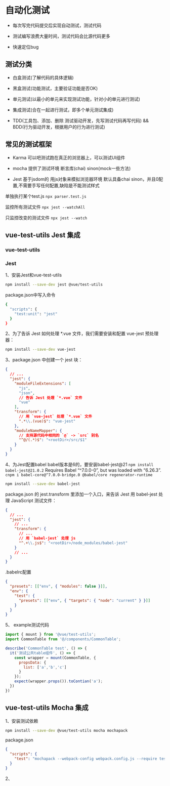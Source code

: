 # 自动化测试

- 每次写完代码提交后实现自动测试，测试代码

- 测试编写浪费大量时间，测试代码会比源代码更多

- 快速定位bug

## 测试分类

- 白盒测试(了解代码的具体逻辑)

- 黑盒测试(功能测试，主要验证功能是否OK)

- 单元测试(以最小的单元来实现测试功能，针对小的单元进行测试)

- 集成测试(合在一起进行测试，即多个单元测试集成)

- TDD(工具包、添加、删除  测试驱动开发，先写测试代码再写代码) && BDD(行为驱动开发，根据用户的行为进行测试)

## 常见的测试框架

- Karma 可以吧测试跑在真正的浏览器上，可以测试UI组件

- mocha 提供了测试环境 断言库(chai) sinon(mock一些方法)

- Jest 基于jsdom的 用js对象来模拟浏览器环境 默认具备chai sinon，并且0配置,不需要手写任何配置,缺陷是不能测试样式

单独执行某个test.js `npx parser.test.js`

监控所有测试文件 `npx jest --watchAll`

只监控改变的测试文件 `npx jest --watch`

## vue-test-utils Jest 集成

### vue-test-utils

### Jest

1、安装Jest和vue-test-utils

```bash
npm install --save-dev jest @vue/test-utils
```

package.json中写入命令

```bash
{
  "scripts": {
    "test:unit": "jest"
  }
}
```

2、为了告诉 Jest 如何处理 *.vue 文件，我们需要安装和配置 vue-jest 预处理器：

```bash
npm install --save-dev vue-jest
```

3、package.json 中创建一个 jest 块：

```json
{
  // ...
  "jest": {
    "moduleFileExtensions": [
      "js",
      "json",
      // 告诉 Jest 处理 `*.vue` 文件
      "vue"
    ],
    "transform": {
      // 用 `vue-jest` 处理 `*.vue` 文件
      ".*\\.(vue)$": "vue-jest"
    },
    "moduleNameMapper": {
      // 支持源代码中相同的 `@` -> `src` 别名
      "^@/(.*)$": "<rootDir>/src/$1"
    }
  }
}
```

4、为Jest配置babel
babel版本是6的，要安装babel-jest@21
`npm install babel-jest@21.0.2`
Requires Babel “^7.0.0-0”, but was loaded with “6.26.3”.
`cnpm i babel-core@^7.0.0-bridge.0 @babel/core regenerator-runtime`

```bash
npm install --save-dev babel-jest
```

package.json 的 jest.transform 里添加一个入口，来告诉 Jest 用 babel-jest 处理 JavaScript 测试文件：

```json
{
  // ...
  "jest": {
    // ...
    "transform": {
      // ...
      // 用 `babel-jest` 处理 js
      "^.+\\.js$": "<rootDir>/node_modules/babel-jest"
    }
    // ...
  }
}

```

.babelrc配置

```json
{
  "presets": [["env", { "modules": false }]],
  "env": {
    "test": {
      "presets": [["env", { "targets": { "node": "current" } }]]
    }
  }
}
```

5、 example测试代码

```js
import { mount } from '@vue/test-utils';
import CommonTable from '@/components/CommonTable';

describe('CommonTable test', () => {
  it('测试公共table组件', () => {
    const wrapper = mount(CommonTable, {
      propsData: {
        list: ['a','b','c']
      }
    });
    expect(wrapper.props()).toContian('a');
  })
})

```

## vue-test-utils Mocha 集成

1、安装测试依赖

```bash
npm install --save-dev @vue/test-utils mocha mochapack
```

package.json

```json
{
  "scripts": {
    "test": "mochapack --webpack-config webpack.config.js --require test/setup.js test/**/*.spec.js"
  }
}
```

2、
